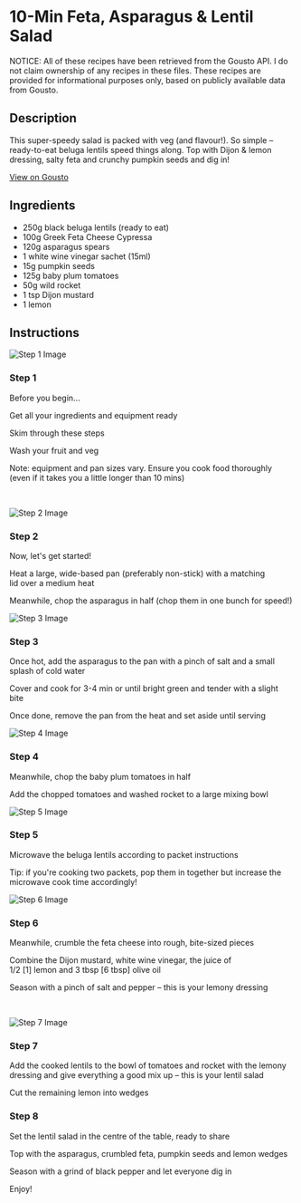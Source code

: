 # 10-Min Feta, Asparagus & Lentil Salad

NOTICE: All of these recipes have been retrieved from the Gousto API. I do not claim ownership of any recipes in these files. These recipes are provided for informational purposes only, based on publicly available data from Gousto.

## Description

This super-speedy salad is packed with veg (and flavour!). So simple – ready-to-eat beluga lentils speed things along. Top with Dijon & lemon dressing, salty feta and crunchy pumpkin seeds and dig in!

[View on Gousto](https://www.gousto.co.uk/recipes/cookbook/10-min-feta-asparagus-lentil-salad)

## Ingredients

- 250g black beluga lentils (ready to eat)
- 100g Greek Feta Cheese Cypressa
- 120g asparagus spears
- 1 white wine vinegar sachet (15ml)
- 15g pumpkin seeds
- 125g baby plum tomatoes
- 50g wild rocket
- 1 tsp Dijon mustard
- 1 lemon

## Instructions

![Step 1 Image](https://production-media.gousto.co.uk/cms/recipe-step-image/1537.-step-1-x200.jpg)

### Step 1

Before you begin...


Get all your ingredients and equipment ready


Skim through these steps


Wash your fruit and veg


Note: equipment and pan sizes vary. Ensure you cook food thoroughly (even if it takes you a little longer than 10 mins)


&nbsp;

![Step 2 Image](https://production-media.gousto.co.uk/cms/recipe-step-image/1537.-step-2-x200.jpg)

### Step 2

Now, let's get started!


Heat a large, wide-based pan (preferably non-stick) with a matching lid&nbsp;over a medium heat


Meanwhile, chop the&nbsp;asparagus&nbsp;in half (chop them in one bunch for speed!)

![Step 3 Image](https://production-media.gousto.co.uk/cms/recipe-step-image/1537.-step-3-x200.jpg)

### Step 3

Once hot, add the&nbsp;asparagus&nbsp;to the pan with a pinch of&nbsp;salt&nbsp;and a small splash of&nbsp;cold&nbsp;water&nbsp;


Cover and cook for 3-4 min or until bright green and tender with a slight bite


Once done, remove the pan from the heat and set aside until serving

![Step 4 Image](https://production-media.gousto.co.uk/cms/recipe-step-image/1537.-step-4-x200.jpg)

### Step 4

Meanwhile, chop the&nbsp;baby plum tomatoes&nbsp;in half


Add the&nbsp;chopped tomatoes&nbsp;and&nbsp;washed&nbsp;rocket&nbsp;to a large mixing bowl

![Step 5 Image](https://production-media.gousto.co.uk/cms/recipe-step-image/1537.-step-5-x200.jpg)

### Step 5

Microwave the beluga lentils according to packet instructions


Tip: if you're cooking two packets, pop them in together but increase the microwave cook time accordingly!

![Step 6 Image](https://production-media.gousto.co.uk/cms/recipe-step-image/1537.-step-6-x200.jpg)

### Step 6

Meanwhile, crumble the feta cheese into rough, bite-sized pieces


Combine the&nbsp;Dijon mustard,&nbsp;white wine vinegar, the juice of 1/2&nbsp;<span class="text-danger">[1]</span>&nbsp;lemon&nbsp;and 3 tbsp&nbsp;<span class="text-danger">[6 tbsp]&nbsp;</span>olive oil


Season with a pinch of&nbsp;salt&nbsp;and&nbsp;pepper &ndash;&nbsp;this is your&nbsp;lemony dressing&nbsp;


&nbsp;

![Step 7 Image](https://production-media.gousto.co.uk/cms/recipe-step-image/1537.-step-7-x200.jpg)

### Step 7

Add the cooked lentils to the bowl of tomatoes and rocket with the lemony dressing and give everything a good mix up &ndash; this is your lentil salad


Cut the remaining lemon into wedges

### Step 8

Set the lentil salad in the centre of the table, ready to share


Top with the asparagus,&nbsp;crumbled feta, pumpkin seeds&nbsp;and&nbsp;lemon wedges


Season with a grind of black pepper and let everyone dig in


Enjoy!&nbsp;


